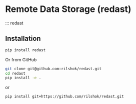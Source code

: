 # Remote Data Storage (redast)

::: redast

## Installation

```bash
pip install redast
```

Or from GitHub

```bash
git clone git@github.com:rilshok/redast.git
cd redast
pip install -e .
```

or

```bash
pip install git+https://github.com/rilshok/redast.git
```
